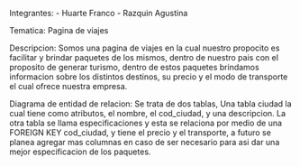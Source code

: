 Integrantes: - Huarte Franco
             - Razquin Agustina
             
Tematica: Pagina de viajes

Descripcion: Somos una pagina de viajes en la cual nuestro propocito es facilitar y brindar paquetes de los mismos, dentro de nuestro pais con el proposito de generar turismo, dentro de estos paquetes brindamos informacion sobre los distintos destinos, su precio y el modo de transporte el cual ofrece nuestra empresa.

Diagrama de entidad de relacion: Se trata de dos tablas, Una tabla ciudad la cual tiene como atributos, el nombre, el cod_ciudad, y una descripcion. La otra tabla se llama especificaciones y esta se relaciona por medio de una FOREIGN KEY cod_ciudad, y tiene el precio y el transporte, a futuro se planea agregar mas columnas en caso de ser necesario para asi dar una mejor especificacion de los paquetes.

